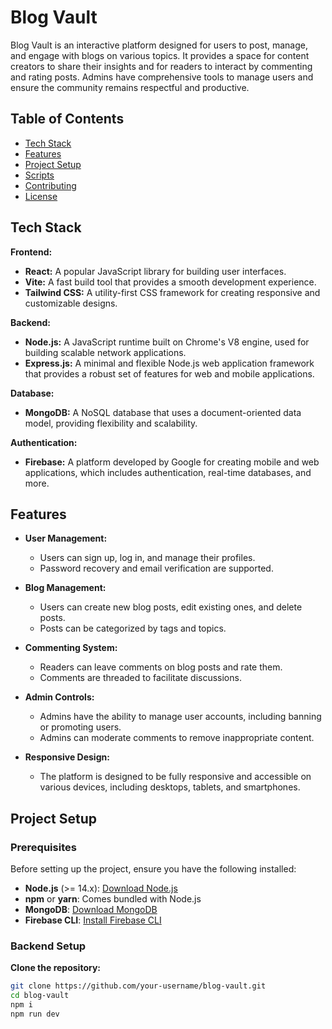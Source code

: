 # Blog Vault

Blog Vault is an interactive platform designed for users to post, manage, and engage with blogs on various topics. It provides a space for content creators to share their insights and for readers to interact by commenting and rating posts. Admins have comprehensive tools to manage users and ensure the community remains respectful and productive.

## Table of Contents

- [Tech Stack](#tech-stack)
- [Features](#features)
- [Project Setup](#project-setup)
- [Scripts](#scripts)
- [Contributing](#contributing)
- [License](#license)

## Tech Stack

**Frontend:**
- **React:** A popular JavaScript library for building user interfaces.
- **Vite:** A fast build tool that provides a smooth development experience.
- **Tailwind CSS:** A utility-first CSS framework for creating responsive and customizable designs.

**Backend:**
- **Node.js:** A JavaScript runtime built on Chrome's V8 engine, used for building scalable network applications.
- **Express.js:** A minimal and flexible Node.js web application framework that provides a robust set of features for web and mobile applications.

**Database:**
- **MongoDB:** A NoSQL database that uses a document-oriented data model, providing flexibility and scalability.

**Authentication:**
- **Firebase:** A platform developed by Google for creating mobile and web applications, which includes authentication, real-time databases, and more.

## Features

- **User Management:** 
  - Users can sign up, log in, and manage their profiles.
  - Password recovery and email verification are supported.

- **Blog Management:** 
  - Users can create new blog posts, edit existing ones, and delete posts.
  - Posts can be categorized by tags and topics.

- **Commenting System:** 
  - Readers can leave comments on blog posts and rate them.
  - Comments are threaded to facilitate discussions.

- **Admin Controls:** 
  - Admins have the ability to manage user accounts, including banning or promoting users.
  - Admins can moderate comments to remove inappropriate content.

- **Responsive Design:** 
  - The platform is designed to be fully responsive and accessible on various devices, including desktops, tablets, and smartphones.

## Project Setup

### Prerequisites

Before setting up the project, ensure you have the following installed:
- **Node.js** (>= 14.x): [Download Node.js](https://nodejs.org/)
- **npm** or **yarn**: Comes bundled with Node.js
- **MongoDB**: [Download MongoDB](https://www.mongodb.com/try/download/community)
- **Firebase CLI**: [Install Firebase CLI](https://firebase.google.com/docs/cli#install-cli)

### Backend Setup
**Clone the repository:**
   ```bash
   git clone https://github.com/your-username/blog-vault.git
   cd blog-vault
   npm i
   npm run dev
